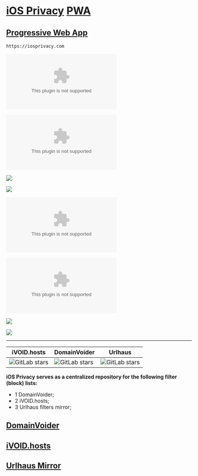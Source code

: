 # [iOS Privacy](https://iosprivacy.com/) [PWA](https://github.com/iOS-Privacy/iOSPrivacy.com/blob/main/public/README.markdown)

## [Progressive Web App](https://github.com/iOS-Privacy/iOSPrivacy.com/blob/main/public/README.markdown)


`https://iosprivacy.com`


![](https://img.shields.io/github/languages/top/iOS-Privacy/iOSPrivacy.com?&style=flat&logoColor=#F7DF1E)

![GitHub code size in bytes](https://img.shields.io/github/languages/code-size/iOS-Privacy/iOSPrivacy.com)

[![](https://img.shields.io/twitter/follow/DeVoltairine?style=social)](https://twitter.com/@DeVoltairine)

[![](https://img.shields.io/twitter/follow/iOS_Privacy?style=social)](https://twitter.com/@iOS_Privacy)

[![](https://img.shields.io/hsts/preload/iosprivacy.com)](https://hstspreload.org/?domain=iosprivacy.com)

[![](https://img.shields.io/mozilla-observatory/grade-score/iosprivacy.com?publish&style=plastic)](https://observatory.mozilla.org/analyze/iosprivacy.com)

[![](https://img.shields.io/security-headers?color=darkblue&url=https%3A%2F%2Fiosprivacy.com)](https://securityheaders.com/?q=iosprivacy.com&followRedirects=on)

[![](https://img.shields.io/website?color=darkred&down_color=lightgrey&down_message=offline&label=website%20is&logo=debian&logoColor=darkred&up_color=blue&up_message=online&url=https%3A%2F%2Fiosprivacy.com)](https://iosprivacy.com)

* * *
iVOID.hosts | DomainVoider | Urlhaus
--------------------------------------------------------------------------------------------------------------------------- | ------------------------------------------------------------------------------------------------------------------------ | --------------------------------------------------------------------------------------------------------------------
![GitLab stars](https://img.shields.io/gitlab/stars/intr0/iVOID.GitLab.io?gitlab_url=https%3A%2F%2Fgitlab.com&style=social) | ![GitLab stars](https://img.shields.io/gitlab/stars/intr0/DomainVoider?gitlab_url=https%3A%2F%2Fgitlab.com&style=social) | ![GitLab stars](https://img.shields.io/gitlab/stars/iosprivacy/CDN?gitlab_url=https%3A%2F%2Fgitlab.com&style=social)

**iOS Privacy serves as a centralized repository for the following filter (block) lists:**

- 1 DomainVoider;
- 2 iVOID.hosts;
- 3 Urlhaus filters mirror;

## **[DomainVoider](https://iosprivacy.com/domainvoider)**

## **[iVOID.hosts](https://iosprivacy.com/ivoid)**

## **[Urlhaus Mirror](https://iosprivacy.com/urlhaus)**
